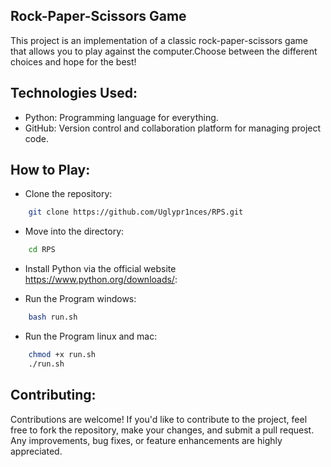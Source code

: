 Rock-Paper-Scissors Game
---------------------------------------------------------------------------------------------------------------------------------------
This project is an implementation of a classic rock-paper-scissors game that allows you to play against the computer.Choose between the different choices and hope for the best!


Technologies Used:
---------------------------------------------------------------------------------------------------------------------------------------
- Python: Programming language for everything.
- GitHub: Version control and collaboration platform for managing project code.

How to Play:
---------------------------------------------------------------------------------------------------------------------------------------

- Clone the repository:
```bash
    git clone https://github.com/Uglypr1nces/RPS.git
```

- Move into the directory:
```bash
    cd RPS
```

- Install Python via the official website https://www.python.org/downloads/:

- Run the Program windows:
```bash
    bash run.sh
```

- Run the Program linux and mac:
```bash
    chmod +x run.sh
    ./run.sh
```

Contributing:
---------------------------------------------------------------------------------------------------------------------------------------
Contributions are welcome! If you'd like to contribute to the project, feel free to fork the repository, make your changes, and submit a pull request.
Any improvements, bug fixes, or feature enhancements are highly appreciated.
